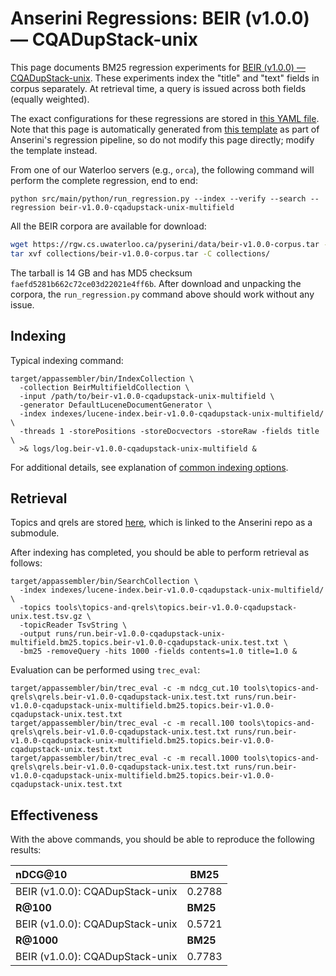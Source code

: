 # Anserini Regressions: BEIR (v1.0.0) &mdash; CQADupStack-unix

This page documents BM25 regression experiments for [BEIR (v1.0.0) &mdash; CQADupStack-unix](http://beir.ai/).
These experiments index the "title" and "text" fields in corpus separately.
At retrieval time, a query is issued across both fields (equally weighted).

The exact configurations for these regressions are stored in [this YAML file](../../src/main/resources/regression/beir-v1.0.0-cqadupstack-unix-multifield.yaml).
Note that this page is automatically generated from [this template](../../src/main/resources/docgen/templates/beir-v1.0.0-cqadupstack-unix-multifield.template) as part of Anserini's regression pipeline, so do not modify this page directly; modify the template instead.

From one of our Waterloo servers (e.g., `orca`), the following command will perform the complete regression, end to end:

```
python src/main/python/run_regression.py --index --verify --search --regression beir-v1.0.0-cqadupstack-unix-multifield
```

All the BEIR corpora are available for download:

```bash
wget https://rgw.cs.uwaterloo.ca/pyserini/data/beir-v1.0.0-corpus.tar -P collections/
tar xvf collections/beir-v1.0.0-corpus.tar -C collections/
```

The tarball is 14 GB and has MD5 checksum `faefd5281b662c72ce03d22021e4ff6b`.
After download and unpacking the corpora, the `run_regression.py` command above should work without any issue.

## Indexing

Typical indexing command:

```
target/appassembler/bin/IndexCollection \
  -collection BeirMultifieldCollection \
  -input /path/to/beir-v1.0.0-cqadupstack-unix-multifield \
  -generator DefaultLuceneDocumentGenerator \
  -index indexes/lucene-index.beir-v1.0.0-cqadupstack-unix-multifield/ \
  -threads 1 -storePositions -storeDocvectors -storeRaw -fields title \
  >& logs/log.beir-v1.0.0-cqadupstack-unix-multifield &
```

For additional details, see explanation of [common indexing options](../../docs/common-indexing-options.md).

## Retrieval

Topics and qrels are stored [here](https://github.com/castorini/anserini-tools/tree/master/topics-and-qrels), which is linked to the Anserini repo as a submodule.

After indexing has completed, you should be able to perform retrieval as follows:

```
target/appassembler/bin/SearchCollection \
  -index indexes/lucene-index.beir-v1.0.0-cqadupstack-unix-multifield/ \
  -topics tools\topics-and-qrels\topics.beir-v1.0.0-cqadupstack-unix.test.tsv.gz \
  -topicReader TsvString \
  -output runs/run.beir-v1.0.0-cqadupstack-unix-multifield.bm25.topics.beir-v1.0.0-cqadupstack-unix.test.txt \
  -bm25 -removeQuery -hits 1000 -fields contents=1.0 title=1.0 &
```

Evaluation can be performed using `trec_eval`:

```
target/appassembler/bin/trec_eval -c -m ndcg_cut.10 tools\topics-and-qrels\qrels.beir-v1.0.0-cqadupstack-unix.test.txt runs/run.beir-v1.0.0-cqadupstack-unix-multifield.bm25.topics.beir-v1.0.0-cqadupstack-unix.test.txt
target/appassembler/bin/trec_eval -c -m recall.100 tools\topics-and-qrels\qrels.beir-v1.0.0-cqadupstack-unix.test.txt runs/run.beir-v1.0.0-cqadupstack-unix-multifield.bm25.topics.beir-v1.0.0-cqadupstack-unix.test.txt
target/appassembler/bin/trec_eval -c -m recall.1000 tools\topics-and-qrels\qrels.beir-v1.0.0-cqadupstack-unix.test.txt runs/run.beir-v1.0.0-cqadupstack-unix-multifield.bm25.topics.beir-v1.0.0-cqadupstack-unix.test.txt
```

## Effectiveness

With the above commands, you should be able to reproduce the following results:

| **nDCG@10**                                                                                                  | **BM25**  |
|:-------------------------------------------------------------------------------------------------------------|-----------|
| BEIR (v1.0.0): CQADupStack-unix                                                                              | 0.2788    |
| **R@100**                                                                                                    | **BM25**  |
| BEIR (v1.0.0): CQADupStack-unix                                                                              | 0.5721    |
| **R@1000**                                                                                                   | **BM25**  |
| BEIR (v1.0.0): CQADupStack-unix                                                                              | 0.7783    |
